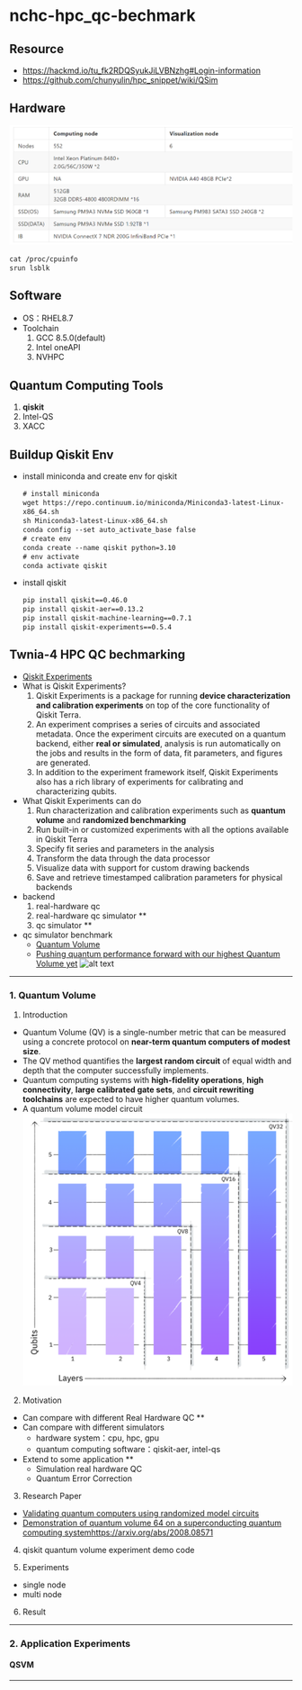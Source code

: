 # nchc-hpc_qc-bechmark
## Resource
- https://hackmd.io/tu_fk2RDQSyukJiLVBNzhg#Login-information
- https://github.com/chunyulin/hpc_snippet/wiki/QSim

## Hardware
![alt text](figure/orm67ua2.png)
```
cat /proc/cpuinfo
srun lsblk
```

## Software
- OS：RHEL8.7
- Toolchain
  1. GCC 8.5.0(default)
  2. Intel oneAPI
  3. NVHPC

## Quantum Computing Tools
1. **qiskit**
2. Intel-QS
3. XACC

## Buildup Qiskit Env
- install miniconda and create env for qiskit
  ```
  # install miniconda
  wget https://repo.continuum.io/miniconda/Miniconda3-latest-Linux-x86_64.sh
  sh Miniconda3-latest-Linux-x86_64.sh
  conda config --set auto_activate_base false
  # create env
  conda create --name qiskit python=3.10
  # env activate
  conda activate qiskit
  ```
- install qiskit
  ```
  pip install qiskit==0.46.0
  pip install qiskit-aer==0.13.2
  pip install qiskit-machine-learning==0.7.1
  pip install qiskit-experiments==0.5.4
  ```
## Twnia-4 HPC QC bechmarking
- [Qiskit Experiments](https://qiskit-extensions.github.io/qiskit-experiments/tutorials/index.html)
- What is Qiskit Experiments?
  1. Qiskit Experiments is a package for running **device characterization and calibration experiments** on top of the core functionality of Qiskit Terra.
  2. An experiment comprises a series of circuits and associated metadata. Once the experiment circuits are executed on a quantum backend, either **real or simulated**, analysis is run automatically on the jobs and results in the form of data, fit parameters, and figures are generated.
  3. In addition to the experiment framework itself, Qiskit Experiments also has a rich library of experiments for calibrating and characterizing qubits.
- What Qiskit Experiments can do
  1. Run characterization and calibration experiments such as **quantum volume** and **randomized benchmarking**
  2. Run built-in or customized experiments with all the options available in Qiskit Terra
  3. Specify fit series and parameters in the analysis
  4. Transform the data through the data processor
  5. Visualize data with support for custom drawing backends
  6. Save and retrieve timestamped calibration parameters for physical backends
- backend
  1. real-hardware qc
  2. real-hardware qc simulator **
  3. qc simulator **
- qc simulator benchmark
  - [Quantum Volume](https://qiskit-extensions.github.io/qiskit-experiments/manuals/verification/quantum_volume.html)
  - [Pushing quantum performance forward with our highest Quantum Volume yet](https://research.ibm.com/blog/quantum-volume-256)
  ![alt text](image-1.png)
---
### 1. Quantum Volume
1. Introduction
  - Quantum Volume (QV) is a single-number metric that can be measured using a concrete protocol on **near-term quantum computers of modest size**. 
  - The QV method quantifies the **largest random circuit** of equal width and depth that the computer successfully implements. 
  - Quantum computing systems with **high-fidelity operations**, **high connectivity**, **large calibrated gate sets**, and **circuit rewriting toolchains** are expected to have higher quantum volumes.
  - A quantum volume model circuit
  ![alt text](figure/image.png)
2. Motivation
  - Can compare with different Real Hardware QC **
  - Can compare with different simulators 
    - hardware system：cpu, hpc, gpu
    - quantum computing software：qiskit-aer, intel-qs
  - Extend to some application **
    - Simulation real hardware QC
    - Quantum Error Correction

3. Research Paper
- [Validating quantum computers using randomized model circuits](https://arxiv.org/abs/1811.12926)
- [Demonstration of quantum volume 64 on a superconducting quantum computing system](https://arxiv.org/abs/2008.08571)https://arxiv.org/abs/2008.08571

4. qiskit quantum volume experiment demo code

5. Experiments
- single node
- multi node

6. Result



---
### 2. Application Experiments 
#### QSVM


---